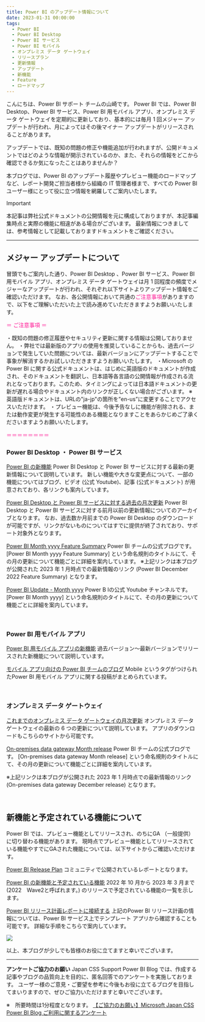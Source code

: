 ```yaml
---
title: Power BI のアップデート情報について
date: 2023-01-31 00:00:00 
tags:
  - Power BI　　
  - Power BI Desktop
  - Power BI サービス
  - Power BI モバイル
  - オンプレミス データ ゲートウェイ
  - リリースプラン
  - 更新情報
  - アップデート
  - 新機能
  - Feature
  - ロードマップ
---
```



こんにちは、Power BI サポート チームの山崎です。
Power BI では、Power BI Desktop、Power BI サービス、Power BI 用モバイル アプリ、オンプレミス データ ゲートウェイを定期的に更新しており、基本的には毎月 1 回メジャー アップデートが行われ、月によってはその後マイナー アップデートがリリースされることがあります。 

アップデートでは、既知の問題の修正や機能追加が行われますが、公開ドキュメントではどのような情報が開示されているのか、また、それらの情報をどこから確認できるか気になったことはありませんか？

本ブログでは、Power BI のアップデート履歴やプレビュー機能のロードマップなど、レポート開発ご担当者様から組織の IT 管理者様まで、すべての Power BI ユーザー様にとって役に立つ情報を網羅してご案内いたします。

<!-- more -->

> [!IMPORTANT]
> 本記事は弊社公式ドキュメントの公開情報を元に構成しておりますが、本記事編集時点と実際の機能に相違がある場合がございます。
> 最新情報につきましては、参考情報として記載しておりますドキュメントをご確認ください。

---

## メジャー アップデートについて

冒頭でもご案内した通り、Power BI Desktop 、Power BI サービス、Power BI 用モバイル アプリ、オンプレミス データ ゲートウェイは月 1 回程度の頻度でメジャーなアップデートが行われ、それぞれ以下サイトよりアップデート情報をご確認いただけます。
なお、各公開情報において共通の<font color="DeepPink">ご注意事項</font>がありますので、以下をご理解いただいた上で読み進めていただきますようお願いいたします。

<font color="DeepPink">＝ ご注意事項 ＝</font>

・既知の問題の修正履歴やセキュリティ更新に関する情報は公開しておりません。
・弊社では最新版のアプリの使用を推奨していることからも、過去バージョンで発生していた問題については、最新バージョンにアップデートすることで事象が解消するかお試しいただきますようお願いいたします。
・Microsoft の Power BI に関する公式ドキュメントは、はじめに英語版のドキュメントが作成され、そのドキュメントを翻訳し、日本語等各言語の公開情報が作成される流れとなっております。このため、タイミングによっては日本語ドキュメントの更新が遅れる場合やドキュメント内のリンクが正しくない場合がございます。
 ※ 英語版ドキュメントは、URLの"ja-jp"の箇所を”en-us”に変更することでアクセスいただけます。
・プレビュー機能は、今後予告なしに機能が削除される、または動作変更が発生する可能性のある機能となりますことをあらかじめご了承くださいますようお願いいたします。

<font color="DeepPink">＝＝＝＝＝＝＝＝</font>

 
### **Power BI Desktop ・ Power BI サービス** 

[Power BI の新機能]( https://learn.microsoft.com/ja-jp/power-bi/fundamentals/desktop-latest-update?tabs=powerbi-service) 
Power BI Desktop と Power BI サービスに対する最新の更新情報について説明しています。
新しい機能や大きな変更点について、一部の機能についてはブログ、ビデオ (公式 Youtube)、記事 (公式ドキュメント) が用意されており、各リンクも案内しています。

[Power BI Desktop と Power BI サービスに対する過去の月次更新]( https://learn.microsoft.com/ja-jp/power-bi/fundamentals/desktop-latest-update-archive?tabs=powerbi-service)
Power BI Desktop と Power BI サービスに対する前月以前の更新情報についてのアーカイブとなります。
なお、過去数か月前までの Power BI Desktop のダウンロードが可能ですが、リンクがないものについてはすでに提供が終了されており、サポート対象外となります。　

[Power BI Month yyyy Feature Summary]( https://powerbi.microsoft.com/ja-jp/blog/power-bi-december-2022-feature-summary/)
Power BI チームの公式ブログです。
[Power BI Month yyyy Feature Summary] という命名規則のタイトルにて、その月の更新について機能ごとに詳細を案内しています。
※上記リンクは本ブログが公開された 2023 年 1 月時点での最新情報のリンク (Power BI December 2022 Feature Summary) となります。

[Power BI Update - Month yyyy]( https://www.youtube.com/@MicrosoftPowerBI)
Power B Iの公式 Youtube チャンネルです。
[Power BI Month yyyy] という命名規則のタイトルにて、その月の更新について機能ごとに詳細を案内しています。 

<br>

### **Power BI 用モバイル アプリ** 

[Power BI 用モバイル アプリの新機能]( https://learn.microsoft.com/ja-jp/power-bi/consumer/mobile/mobile-whats-new-in-the-mobile-apps)
過去バージョン～最新バージョンでリリースされた新機能について説明しています。

[モバイル アプリ向けの Power BI チームのブログ](https://powerbi.microsoft.com/ja-jp/blog/tag/mobile/)
Mobile というタグがつけられたPower BI 用モバイル アプリに関する投稿がまとめられています。

<br>

### **オンプレミス データ ゲートウェイ**

[これまでのオンプレミス データ ゲートウェイの月次更新](https://learn.microsoft.com/ja-jp/data-integration/gateway/service-gateway-monthly-updates)
オンプレミス データ ゲートウェイの最新の 6 つの更新について説明しています。 
アプリのダウンロードもこちらのサイトから可能です。

[On-premises data gateway Month release](https://powerbi.microsoft.com/ja-jp/blog/on-premises-data-gateway-december-release/)
Power BI チームの公式ブログです。
[On-premises data gateway Month release] という命名規則のタイトルにて、その月の更新について機能ごとに詳細を案内しています。

※上記リンクは本ブログが公開された 2023 年 1 月時点での最新情報のリンク (On-premises data gateway December release) となります。

<br>

## 新機能と予定されている機能について

Power BI では、プレビュー機能としてリリースされ、のちにGA （一般提供） に切り替わる機能があります。
現時点でプレビュー機能としてリリースされている機能やすでにGAされた機能については、以下サイトからご確認いただけます。

[Power BI Release Plan](https://community.powerbi.com/t5/Data-Stories-Gallery/Power-BI-Release-Plan/m-p/930557)
コミュニティで公開されているレポートとなります。

[Power BI の新機能と予定されている機能]( https://learn.microsoft.com/ja-jp/power-platform-release-plan/2022wave2/power-bi/planned-features)
2022 年 10 月から 2023 年 3 月まで(2022　Wave2と呼ばれます。) のリリースで予定されている機能の一覧を示します。

[Power BI リリース計画レポートに接続する](https://learn.microsoft.com/ja-jp/power-bi/connect-data/service-connect-to-power-bi-release-plan)
上記のPower BI リリース計画の情報については、Power BI サービス上でテンプレート アプリから確認することも可能です。
詳細な手順をこちらで案内しています。

<div align="left">
<img src="1.png">
</div>
</p>

以上、本ブログが少しでも皆様のお役に立てますと幸いでございます。

---

**アンケートご協力のお願い**
Japan CSS Support Power BI Blog では、作成する記事やブログの品質向上を目的に、匿名回答でのアンケートを実施しております。
ユーザー様のご意見・ご要望を参考に今後もお役に立てるブログを目指してまいりますので、ぜひご協力いただけますと幸いでございます。 

※　所要時間は1分程度となります。
[【ご協力のお願い】Microsoft Japan CSS Power BI Blog ご利用に関するアンケート](https://jpbap-sqlbi.github.io/blog/powerbi/pbi_blogsurvey2022/)
